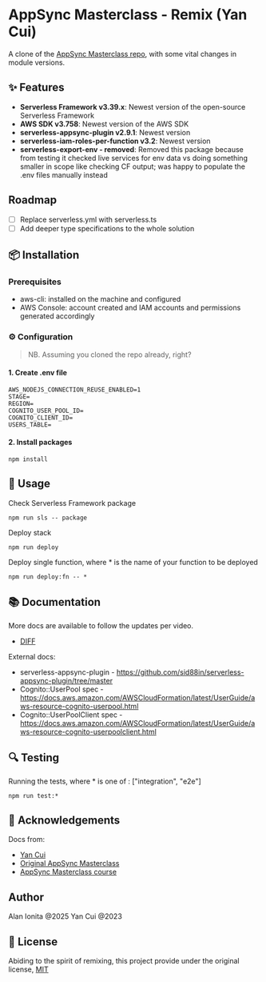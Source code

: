 # AppSync Masterclass - Remix (Yan Cui)

A clone of the [AppSync Masterclass repo](https://github.com/theburningmonk/appsyncmasterclass-backend), with some vital changes in module versions. 

## ✨ Features

- **Serverless Framework v3.39.x**: Newest version of the open-source Serverless Framework
- **AWS SDK v3.758**: Newest version of the AWS SDK
- **serverless-appsync-plugin v2.9.1**: Newest version 
- **serverless-iam-roles-per-function v3.2**: Newest version 
- **serverless-export-env - removed**: Removed this package because from testing it checked live services for env data vs doing something smaller in scope like checking CF output; was happy to populate the .env files manually instead

## Roadmap

- [ ] Replace serverless.yml with serverless.ts
- [ ] Add deeper type specifications to the whole solution

## 📦 Installation

### Prerequisites
- aws-cli: installed on the machine and configured
- AWS Console: account created and IAM accounts and permissions generated accordingly

### ⚙️ Configuration

> NB. Assuming you cloned the repo already, right?

#### 1. Create .env file 

```
AWS_NODEJS_CONNECTION_REUSE_ENABLED=1
STAGE=
REGION=
COGNITO_USER_POOL_ID=
COGNITO_CLIENT_ID=
USERS_TABLE=
```

#### 2. Install packages

```
npm install
```

## 🚀 Usage

Check Serverless Framework package

```
npm run sls -- package
```

Deploy stack

```
npm run deploy
```

Deploy single function, where * is the name of your function to be deployed

```
npm run deploy:fn -- *

```

## 📚 Documentation

More docs are available to follow the updates per video. 

- [DIFF](./docs/DIFF.md)


External docs:
- serverless-appsync-plugin - https://github.com/sid88in/serverless-appsync-plugin/tree/master
- Cognito::UserPool spec - https://docs.aws.amazon.com/AWSCloudFormation/latest/UserGuide/aws-resource-cognito-userpool.html
- Cognito::UserPoolClient spec - https://docs.aws.amazon.com/AWSCloudFormation/latest/UserGuide/aws-resource-cognito-userpoolclient.html


## 🔍 Testing

Running the tests, where * is one of : ["integration", "e2e"]

```
npm run test:*

```

## 🙏 Acknowledgements

Docs from:
- [Yan Cui](https://github.com/theburningmonk)
- [Original AppSync Masterclass](https://github.com/theburningmonk/appsyncmasterclass-backend)
- [AppSync Masterclass course](https://www.appsyncmasterclass.com/)

## Author

Alan Ionita @2025
Yan Cui @2023

## 📜 License

Abiding to the spirit of remixing, this project provide under the original license, [MIT](https://github.com/theburningmonk/appsyncmasterclass-backend?tab=MIT-1-ov-file#readme)
